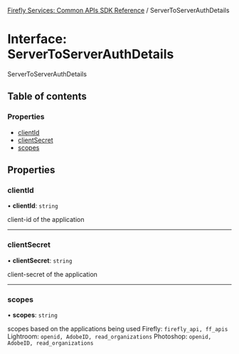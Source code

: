[Firefly Services: Common APIs SDK Reference](../index.md) / ServerToServerAuthDetails

# Interface: ServerToServerAuthDetails

ServerToServerAuthDetails

## Table of contents

### Properties

- [clientId](ServerToServerAuthDetails.md#clientid)
- [clientSecret](ServerToServerAuthDetails.md#clientsecret)
- [scopes](ServerToServerAuthDetails.md#scopes)

## Properties

### clientId

• **clientId**: `string`

client-id of the application

___

### clientSecret

• **clientSecret**: `string`

client-secret of the application

___

### scopes

• **scopes**: `string`

scopes based on the applications being used
Firefly: `firefly_api, ff_apis`
Lightroom: `openid, AdobeID, read_organizations`
Photoshop: `openid, AdobeID, read_organizations`
